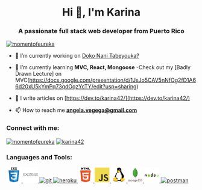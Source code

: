 <h1 align="center">Hi 👋, I'm Karina</h1>
<h3 align="center">A passionate full stack web developer from Puerto Rico</h3>

<p align="left"> <a href="https://twitter.com/momentofeureka" target="blank"><img src="https://img.shields.io/twitter/follow/momentofeureka?logo=twitter&style=for-the-badge" alt="momentofeureka" /></a> </p>

- 🔭 I’m currently working on [Doko Nani Tabeyouka?](https://doko-nani-tabeyouka.herokuapp.com/)

- 🌱 I’m currently learning **MVC, React, Mongoose**
    -Check out my [Badly Drawn Lecture] on MVC(https://docs.google.com/presentation/d/1JsJo5CAV5nNfOg2fD1A66d20xU5kYmPq73qdOqzYcTY/edit?usp=sharing)

- 📝 I write articles on [https://dev.to/karina42/](https://dev.to/karina42/)

- 📫 How to reach me **angela.vegega@gmail.com**

<h3 align="left">Connect with me:</h3>
<p align="left">
<a href="https://twitter.com/momentofeureka" target="blank"><img align="center" src="https://raw.githubusercontent.com/rahuldkjain/github-profile-readme-generator/master/src/images/icons/Social/twitter.svg" alt="momentofeureka" height="30" width="40" /></a>
<a href="https://dev.to/karina42" target="blank"><img align="center" src="https://raw.githubusercontent.com/rahuldkjain/github-profile-readme-generator/master/src/images/icons/Social/devto.svg" alt="karina42" height="30" width="40" /></a>
</p>

<h3 align="left">Languages and Tools:</h3>
<p align="left"> <a href="https://www.w3schools.com/css/" target="_blank" rel="noreferrer"> <img src="https://raw.githubusercontent.com/devicons/devicon/master/icons/css3/css3-original-wordmark.svg" alt="css3" width="40" height="40"/> </a> <a href="https://expressjs.com" target="_blank" rel="noreferrer"> <img src="https://raw.githubusercontent.com/devicons/devicon/master/icons/express/express-original-wordmark.svg" alt="express" width="40" height="40"/> </a> <a href="https://git-scm.com/" target="_blank" rel="noreferrer"> <img src="https://www.vectorlogo.zone/logos/git-scm/git-scm-icon.svg" alt="git" width="40" height="40"/> </a> <a href="https://heroku.com" target="_blank" rel="noreferrer"> <img src="https://www.vectorlogo.zone/logos/heroku/heroku-icon.svg" alt="heroku" width="40" height="40"/> </a> <a href="https://www.w3.org/html/" target="_blank" rel="noreferrer"> <img src="https://raw.githubusercontent.com/devicons/devicon/master/icons/html5/html5-original-wordmark.svg" alt="html5" width="40" height="40"/> </a> <a href="https://developer.mozilla.org/en-US/docs/Web/JavaScript" target="_blank" rel="noreferrer"> <img src="https://raw.githubusercontent.com/devicons/devicon/master/icons/javascript/javascript-original.svg" alt="javascript" width="40" height="40"/> </a> <a href="https://www.linux.org/" target="_blank" rel="noreferrer"> <img src="https://raw.githubusercontent.com/devicons/devicon/master/icons/linux/linux-original.svg" alt="linux" width="40" height="40"/> </a> <a href="https://www.mongodb.com/" target="_blank" rel="noreferrer"> <img src="https://raw.githubusercontent.com/devicons/devicon/master/icons/mongodb/mongodb-original-wordmark.svg" alt="mongodb" width="40" height="40"/> </a> <a href="https://nodejs.org" target="_blank" rel="noreferrer"> <img src="https://raw.githubusercontent.com/devicons/devicon/master/icons/nodejs/nodejs-original-wordmark.svg" alt="nodejs" width="40" height="40"/> </a> <a href="https://postman.com" target="_blank" rel="noreferrer"> <img src="https://www.vectorlogo.zone/logos/getpostman/getpostman-icon.svg" alt="postman" width="40" height="40"/> </a> </p>
